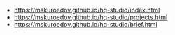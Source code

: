 * https://mskuroedov.github.io/hq-studio/index.html
* https://mskuroedov.github.io/hq-studio/projects.html
* https://mskuroedov.github.io/hq-studio/brief.html